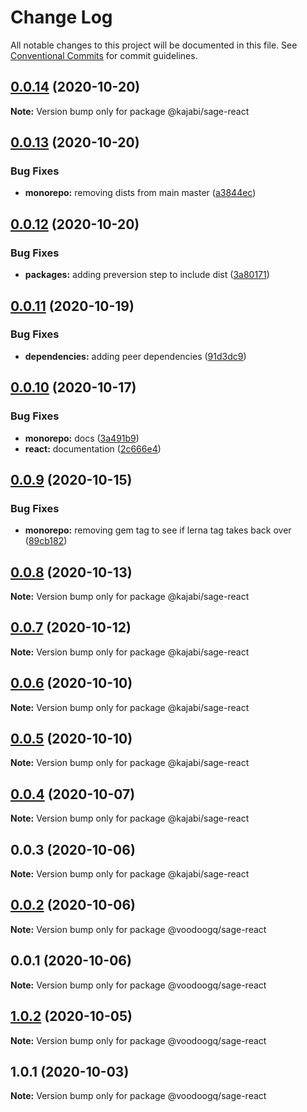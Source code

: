 # Change Log

All notable changes to this project will be documented in this file.
See [Conventional Commits](https://conventionalcommits.org) for commit guidelines.

## [0.0.14](https://github.com/Kajabi/sage-lib/compare/@kajabi/sage-react@0.0.13...@kajabi/sage-react@0.0.14) (2020-10-20)

**Note:** Version bump only for package @kajabi/sage-react





## [0.0.13](https://github.com/Kajabi/sage-lib/compare/@kajabi/sage-react@0.0.12...@kajabi/sage-react@0.0.13) (2020-10-20)


### Bug Fixes

* **monorepo:** removing dists from main master ([a3844ec](https://github.com/Kajabi/sage-lib/commit/a3844ec1f9bdc5b19b44b621f4cb07477cde3e91))





## [0.0.12](https://github.com/Kajabi/sage-lib/compare/@kajabi/sage-react@0.0.11...@kajabi/sage-react@0.0.12) (2020-10-20)


### Bug Fixes

* **packages:** adding preversion step to include dist ([3a80171](https://github.com/Kajabi/sage-lib/commit/3a80171d4154e74329f0908f97c9dbb9c93dffcc))





## [0.0.11](https://github.com/Kajabi/sage-lib/compare/@kajabi/sage-react@0.0.10...@kajabi/sage-react@0.0.11) (2020-10-19)


### Bug Fixes

* **dependencies:** adding peer dependencies ([91d3dc9](https://github.com/Kajabi/sage-lib/commit/91d3dc941fe6400731e46700afff12e408a740eb))





## [0.0.10](https://github.com/Kajabi/sage-lib/compare/@kajabi/sage-react@0.0.9...@kajabi/sage-react@0.0.10) (2020-10-17)


### Bug Fixes

* **monorepo:** docs ([3a491b9](https://github.com/Kajabi/sage-lib/commit/3a491b9ff8a443b8d4b05cc915de73cf602f27c6))
* **react:** documentation ([2c666e4](https://github.com/Kajabi/sage-lib/commit/2c666e4efbcb348707dcb2888ef340d54e031b07))





## [0.0.9](https://github.com/Kajabi/sage-lib/compare/@kajabi/sage-react@0.0.8...@kajabi/sage-react@0.0.9) (2020-10-15)


### Bug Fixes

* **monorepo:** removing gem tag to see if lerna tag takes back over ([89cb182](https://github.com/Kajabi/sage-lib/commit/89cb18210e0e670eca4d54abd70330925171fbf6))





## [0.0.8](https://github.com/Kajabi/sage-lib/compare/@kajabi/sage-react@0.0.7...@kajabi/sage-react@0.0.8) (2020-10-13)

**Note:** Version bump only for package @kajabi/sage-react





## [0.0.7](https://github.com/Kajabi/sage-lib/compare/@kajabi/sage-react@0.0.6...@kajabi/sage-react@0.0.7) (2020-10-12)

**Note:** Version bump only for package @kajabi/sage-react





## [0.0.6](https://github.com/Kajabi/sage-lib/compare/@kajabi/sage-react@0.0.5...@kajabi/sage-react@0.0.6) (2020-10-10)

**Note:** Version bump only for package @kajabi/sage-react





## [0.0.5](https://github.com/Kajabi/sage-lib/compare/@kajabi/sage-react@0.0.4...@kajabi/sage-react@0.0.5) (2020-10-10)

**Note:** Version bump only for package @kajabi/sage-react





## [0.0.4](https://github.com/Kajabi/sage-lib/compare/@kajabi/sage-react@0.0.3...@kajabi/sage-react@0.0.4) (2020-10-07)

**Note:** Version bump only for package @kajabi/sage-react





## 0.0.3 (2020-10-06)

**Note:** Version bump only for package @kajabi/sage-react





## [0.0.2](https://github.com/Kajabi/sage-lib/compare/@voodoogq/sage-react@0.0.1...@voodoogq/sage-react@0.0.2) (2020-10-06)

**Note:** Version bump only for package @voodoogq/sage-react





## 0.0.1 (2020-10-06)

**Note:** Version bump only for package @voodoogq/sage-react





## [1.0.2](https://github.com/voodooGQ/sage-assets/compare/@voodoogq/sage-react@1.0.1...@voodoogq/sage-react@1.0.2) (2020-10-05)

**Note:** Version bump only for package @voodoogq/sage-react





## 1.0.1 (2020-10-03)

**Note:** Version bump only for package @voodoogq/sage-react
